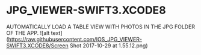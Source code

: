 # JPG_VIEWER-SWIFT3.XCODE8
AUTOMATICALLY LOAD A TABLE VIEW WITH PHOTOS IN THE JPG FOLDER OF THE APP.
![alt text](https://raw.githubusercontent.com/IOS_JPG_VIEWER-SWIFT3.XCODE8/Screen Shot 2017-10-29 at 1.55.12.png)
